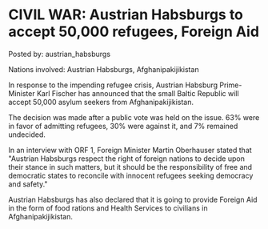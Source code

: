 # CIVIL WAR: Austrian Habsburgs to accept 50,000 refugees, Foreign  Aid

Posted by: austrian_habsburgs

Nations involved: Austrian Habsburgs, Afghanipakijikistan

In response to the impending refugee crisis, Austrian Habsburg Prime-Minister Karl Fischer has announced that the small Baltic Republic will accept 50,000 asylum seekers from Afghanipakijikistan. 

The decision was made after a public vote was held on the issue. 63% were in favor of admitting refugees, 30% were against it, and 7% remained undecided.

In an interview with ORF 1, Foreign Minister Martin Oberhauser stated that "Austrian Habsburgs respect the right of foreign nations to decide upon their stance in such matters, but it should be the responsibility of free and democratic states to reconcile with innocent refugees seeking democracy and safety."

Austrian Habsburgs has also declared that it is going to provide Foreign Aid in the form of food rations and Health Services to civilians in Afghanipakijikistan. 